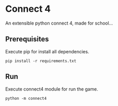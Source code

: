 # Connect 4

An extensible python connect 4, made for school...

## Prerequisites

Execute pip for install all dependencies.
```
pip install -r requirements.txt
```

## Run

Execute connect4 module for run the game.
```
python -m connect4
```